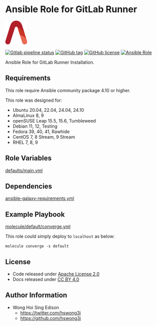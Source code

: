 # Ansible Role for GitLab Runner

<a href="https://alvistack.com" title="AlviStack" target="_blank"><img src="/alvistack.svg" height="75" alt="AlviStack"></a>

[![Gitlab pipeline status](https://img.shields.io/gitlab/pipeline/alvistack/ansible-role-gitlab_runner/master)](https://gitlab.com/alvistack/ansible-role-gitlab_runner/-/pipelines)
[![GitHub tag](https://img.shields.io/github/tag/alvistack/ansible-role-gitlab_runner.svg)](https://github.com/alvistack/ansible-role-gitlab_runner/tags)
[![GitHub license](https://img.shields.io/github/license/alvistack/ansible-role-gitlab_runner.svg)](https://github.com/alvistack/ansible-role-gitlab_runner/blob/master/LICENSE)
[![Ansible Role](https://img.shields.io/badge/galaxy-alvistack.gitlab_runner-blue.svg)](https://galaxy.ansible.com/alvistack/gitlab_runner)

Ansible Role for GitLab Runner Installation.

## Requirements

This role require Ansible community package 4.10 or higher.

This role was designed for:

- Ubuntu 20.04, 22.04, 24.04, 24.10
- AlmaLinux 8, 9
- openSUSE Leap 15.5, 15.6, Tumbleweed
- Debian 11, 12, Testing
- Fedora 39, 40, 41, Rawhide
- CentOS 7, 8 Stream, 9 Stream
- RHEL 7, 8, 9

## Role Variables

[defaults/main.yml](defaults/main.yml)

## Dependencies

[ansible-galaxy-requirements.yml](ansible-galaxy-requirements.yml)

## Example Playbook

[molecule/default/converge.yml](molecule/default/converge.yml)

This role could simply deploy to `localhost` as below:

    molecule converge -s default

## License

- Code released under [Apache License 2.0](LICENSE)
- Docs released under [CC BY 4.0](http://creativecommons.org/licenses/by/4.0/)

## Author Information

- Wong Hoi Sing Edison
  - <https://twitter.com/hswong3i>
  - <https://github.com/hswong3i>
